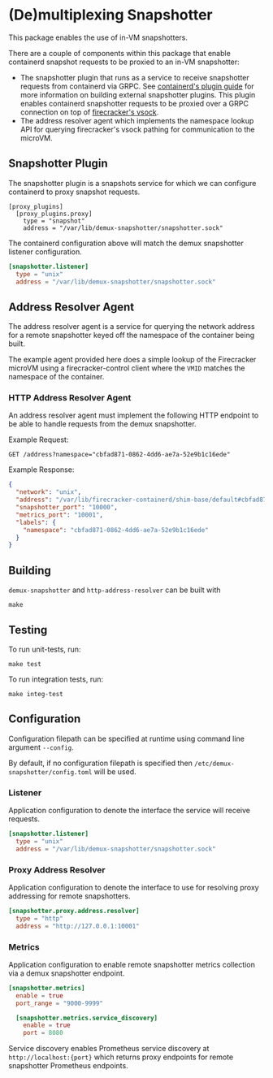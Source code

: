# (De)multiplexing Snapshotter

This package enables the use of in-VM snapshotters.

There are a couple of components within this package that enable containerd
snapshot requests to be proxied to an in-VM snapshotter:

 * The snapshotter plugin that runs as a service to receive snapshotter
   requests from containerd via GRPC. See [containerd's plugin guide](https://github.com/containerd/containerd/blob/v1.6.6/docs/PLUGINS.md)
   for more information on building external snapshotter plugins. This plugin enables
   containerd snapshotter requests to be proxied over a GRPC connection on top of [firecracker's
   vsock](https://github.com/firecracker-microvm/firecracker/blob/v1.1.0/docs/vsock.md).
 * The address resolver agent which implements the namespace lookup API for querying firecracker's
   vsock pathing for communication to the microVM.

## Snapshotter Plugin

The snapshotter plugin is a snapshots service for which we can configure containerd to proxy snapshot requests.

```
[proxy_plugins]
  [proxy_plugins.proxy]
    type = "snapshot"
    address = "/var/lib/demux-snapshotter/snapshotter.sock"
```

The containerd configuration above will match the demux snapshotter listener configuration.

```toml
[snapshotter.listener]
  type = "unix"
  address = "/var/lib/demux-snapshotter/snapshotter.sock"
```

## Address Resolver Agent

The address resolver agent is a service for querying the network address for a remote snapshotter keyed off the namespace
of the container being built.

The example agent provided here does a simple lookup of the Firecracker microVM using
a firecracker-control client where the `VMID` matches the namespace of the container.

### HTTP Address Resolver Agent

An address resolver agent must implement the following HTTP endpoint to be able to handle requests from the demux snapshotter.

Example Request:
```
GET /address?namespace="cbfad871-0862-4dd6-ae7a-52e9b1c16ede"
```

Example Response:
```json
{
  "network": "unix",
  "address": "/var/lib/firecracker-containerd/shim-base/default#cbfad871-0862-4dd6-ae7a-52e9b1c16ede/firecracker.vsock",
  "snapshotter_port": "10000",
  "metrics_port": "10001",
  "labels": {
    "namespace": "cbfad871-0862-4dd6-ae7a-52e9b1c16ede"
  }
}
```

## Building

`demux-snapshotter` and `http-address-resolver` can be built with

```
make
```

## Testing

To run unit-tests, run:

```
make test
```

To run integration tests, run:

```
make integ-test
```

## Configuration

Configuration filepath can be specified at runtime using command line argument `--config`.

By default, if no configuration filepath is specified then `/etc/demux-snapshotter/config.toml` will be used.

### Listener

Application configuration to denote the interface the service will receive requests.

```toml
[snapshotter.listener]
  type = "unix"
  address = "/var/lib/demux-snapshotter/snapshotter.sock"
```

### Proxy Address Resolver

Application configuration to denote the interface to use for resolving proxy addressing
for remote snapshotters.

```toml
[snapshotter.proxy.address.resolver]
  type = "http"
  address = "http://127.0.0.1:10001"
```

### Metrics

Application configuration to enable remote snapshotter metrics collection via a demux snapshotter endpoint.

```toml
[snapshotter.metrics]
  enable = true
  port_range = "9000-9999"

  [snapshotter.metrics.service_discovery]
    enable = true
    port = 8080
```

Service discovery enables Prometheus service discovery at `http://localhost:{port}` which returns proxy
endpoints for remote snapshotter Prometheus endpoints.
